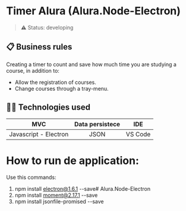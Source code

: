 # Timer Alura (Alura.Node-Electron)

> ⚠️ Status: developing

## 📋 Business rules

Creating a timer to count and save how much time you are studying a course, in addition to:
* Allow the registration of courses.
* Change courses through a tray-menu.

## 👨‍💻 Technologies used

  MVC | Data persistece | IDE |
:---:|:---:|:---:|
Javascript - Electron | JSON | VS Code |


# How to run de application:

Use this commands:
1. npm install electron@1.6.1 --save# Alura.Node-Electron
2. npm install moment@2.17.1 --save
3. npm install jsonfile-promised --save
